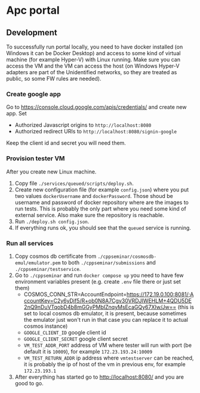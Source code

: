 # Apc portal

## Development

To successfully run portal locally, you need to have docker installed (on Windows it can be Docker Desktop) and access to some kind of virtual machine (for example Hyper-V) with Linux running. Make sure you can access the VM and the VM can access the host (on Windows Hyper-V adapters are part of the Unidentified networks, so they are treated as public, so some FW rules are needed).

### Create google app

Go to <https://console.cloud.google.com/apis/credentials/> and create new app. Set

* Authorized Javascript origins to `http://localhost:8080`
* Authorized redirect URIs to `http://localhost:8080/signin-google`

Keep the client id and secret you will need them.

### Provision tester VM

After you create new Linux machine.

1. Copy file `./services/queued/scripts/deploy.sh`.
2. Create new configuration file (for example `config.json`) where you put two values `dockerUsername` and `dockerPassword`. Those shoud be username and password of docker repository where are the images to run tests. This is probably the only part where you need some kind of external service. Also make sure the repository is reachable.
3. Run `./deploy.sh config.json`.
4. If everything runs ok, you should see that the `queued` service is running.

### Run all services

1. Copy cosmos db certificate from `./cppseminar/cosmosdb-emul/emulator.pem` to both `./cppseminar/submissions` and `./cppseminar/testservice`.
2. Go to `./cppseminar` and run `docker compose up` you need to have few environment variables present (e.g. create `.env` file there or just set them)
   * COSMOS_CONN_STR=AccountEndpoint=https://172.19.0.100:8081/;AccountKey=C2y6yDjf5/R+ob0N8A7Cgv30VRDJIWEHLM+4QDU5DE2nQ9nDuVTqobD4b8mGGyPMbIZnqyMsEcaGQy67XIw/Jw== (this is set to local cosmos db emulator, it is present, because sometimes the emulator just won't run in that case you can replace it to actual cosmos instance)
   * `GOOGLE_CLIENT_ID` google client id
   * `GOOGLE_CLIENT_SECRET` google client secret
   * `VM_TEST_ADDR_PORT` address of VM where tester will run with port (be default it is `10009`), for example `172.23.193.24:10009`
   * `VM_TEST_RETURN_ADDR` ip address where `vmtestserver` can be reached, it is probably the ip of host of the vm in previous env, for example `172.23.193.1`
3. After everything has started go to <http://localhost:8080/> and you are good to go.
